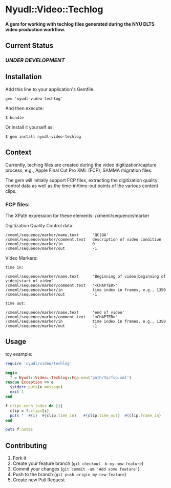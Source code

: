 # Nyudl::Video::Techlog

#### A gem for working with techlog files generated during the NYU DLTS video production workflow.

## Current Status

### *UNDER DEVELOPMENT*


## Installation

Add this line to your application's Gemfile:

	gem 'nyudl-video-techlog'

And then execute:

	$ bundle

Or install it yourself as:

	$ gem install nyudl-video-techlog

## Context
  Currently, techlog files are created during the video digitization/capture process,
  e.g., Apple Final Cut Pro XML (FCP), SAMMA migration files.

  The gem will initially support FCP files, extracting the digitization quality control
  data as well as the time-in/time-out points of the various content clips.
  
### FCP files: 
  The XPath expression for these elements:
  /xmeml/sequence/marker
  
  Digitization Quality Control data:

    /xmeml/sequence/marker/name.text      'QC|QA'
    /xmeml/sequence/marker/comment.text   description of video condition
    /xmeml/sequence/marker/in             0
	/xmeml/sequence/marker/out            -1
	
  Video Markers:

    time in:
	
    /xmeml/sequence/marker/name.text      'Beginning of video|beginning of video|start of video'
    /xmeml/sequence/marker/comment.text   '<CHAPTER>'
    /xmeml/sequence/marker/in             time index in frames, e.g., 1350
	/xmeml/sequence/marker/out            -1
	
    time out:
	
    /xmeml/sequence/marker/name.text      'end of video'
    /xmeml/sequence/marker/comment.text   '<CHAPTER>'
    /xmeml/sequence/marker/in             time index in frames, e.g., 1350
	/xmeml/sequence/marker/out            -1
	
	

## Usage
  toy example:
  
```ruby
require 'nyudl/video/techlog'

begin
  f = Nyudl::Video::Techlog::Fcp.new('path/to/fcp.xml')
rescue Exception => e
  $stderr.puts(e.message)
  exit 1
end

f.clips.each_index do |i|
  clip = f.clips[i]
  puts "  #{i}  #{clip.time_in}   #{clip.time_out}  #{clip.frame_in}   #{clip.frame_out}"
end

puts f.notes

```

## Contributing

1. Fork it
2. Create your feature branch (`git checkout -b my-new-feature`)
3. Commit your changes (`git commit -am 'Add some feature'`)
4. Push to the branch (`git push origin my-new-feature`)
5. Create new Pull Request
